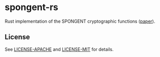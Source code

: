 # spongent-rs
Rust implementation of the SPONGENT cryptographic functions ([paper](https://eprint.iacr.org/2011/697.pdf)).

## License

See [LICENSE-APACHE](LICENSE-APACHE) and [LICENSE-MIT](LICENSE-MIT) for details.
